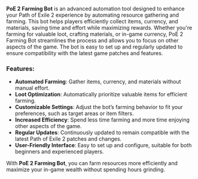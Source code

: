 


**PoE 2 Farming Bot** is an advanced automation tool designed to enhance your Path of Exile 2 experience by automating resource gathering and farming. This bot helps players efficiently collect items, currency, and materials, saving time and effort while maximizing rewards. Whether you're farming for valuable loot, crafting materials, or in-game currency, PoE 2 Farming Bot streamlines the process and allows you to focus on other aspects of the game. The bot is easy to set up and regularly updated to ensure compatibility with the latest game patches and features.

### Features:
- **Automated Farming**: Gather items, currency, and materials without manual effort.
- **Loot Optimization**: Automatically prioritize valuable items for efficient farming.
- **Customizable Settings**: Adjust the bot’s farming behavior to fit your preferences, such as target areas or item filters.
- **Increased Efficiency**: Spend less time farming and more time enjoying other aspects of the game.
- **Regular Updates**: Continuously updated to remain compatible with the latest Path of Exile 2 patches and changes.
- **User-Friendly Interface**: Easy to set up and configure, suitable for both beginners and experienced players.

With **PoE 2 Farming Bot**, you can farm resources more efficiently and maximize your in-game wealth without spending hours grinding.

